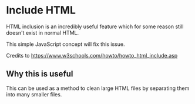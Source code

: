 # Include HTML

HTML inclusion is an incredibly useful feature which for some reason still doesn't exist in normal HTML.

This simple JavaScript concept will fix this issue.

Credits to <https://www.w3schools.com/howto/howto_html_include.asp>

## Why this is useful

This can be used as a method to clean large HTML files by separating them into many smaller files.

